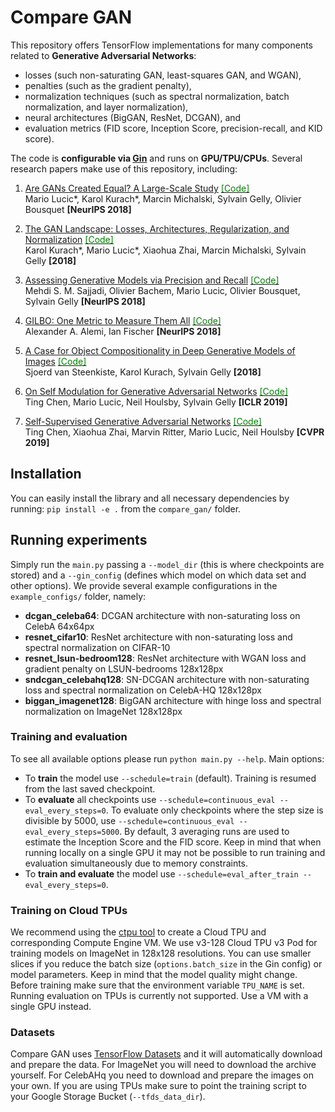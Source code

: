 # Compare GAN

This repository offers TensorFlow implementations for many components related to
**Generative Adversarial Networks**:

*   losses (such non-saturating GAN, least-squares GAN, and WGAN),
*   penalties (such as the gradient penalty),
*   normalization techniques (such as spectral normalization, batch
    normalization, and layer normalization),
*   neural architectures (BigGAN, ResNet, DCGAN), and
*   evaluation metrics (FID score, Inception Score, precision-recall, and KID
    score).

The code is **configurable via [Gin](https://github.com/google/gin-config)** and
runs on **GPU/TPU/CPUs**. Several research papers make use of this repository,
including:

1.  [Are GANs Created Equal? A Large-Scale Study](https://arxiv.org/abs/1711.10337)
    [<font color="green">[Code]</font>](https://github.com/google/compare_gan/tree/v1)
    \
    Mario Lucic*, Karol Kurach*, Marcin Michalski, Sylvain Gelly, Olivier
    Bousquet **[NeurIPS 2018]**

2.  [The GAN Landscape: Losses, Architectures, Regularization, and Normalization](https://arxiv.org/abs/1807.04720)
    [<font color="green">[Code]</font>](https://github.com/google/compare_gan/tree/v2)
    \
    Karol Kurach*, Mario Lucic*, Xiaohua Zhai, Marcin Michalski, Sylvain Gelly
    **[2018]**

3.  [Assessing Generative Models via Precision and Recall](https://arxiv.org/abs/1806.00035)
    [<font color="green">[Code]</font>](https://github.com/google/compare_gan/blob/560697ee213f91048c6b4231ab79fcdd9bf20381/compare_gan/src/prd_score.py)
    \
    Mehdi S. M. Sajjadi, Olivier Bachem, Mario Lucic, Olivier Bousquet, Sylvain
    Gelly **[NeurIPS 2018]**

4.  [GILBO: One Metric to Measure Them All](https://arxiv.org/abs/1802.04874)
    [<font color="green">[Code]</font>](https://github.com/google/compare_gan/blob/560697ee213f91048c6b4231ab79fcdd9bf20381/compare_gan/src/gilbo.py)
    \
    Alexander A. Alemi, Ian Fischer **[NeurIPS 2018]**

5.  [A Case for Object Compositionality in Deep Generative Models of Images](https://arxiv.org/abs/1810.10340)
    [<font color="green">[Code]</font>](https://github.com/google/compare_gan/tree/v2_multigan)
    \
    Sjoerd van Steenkiste, Karol Kurach, Sylvain Gelly **[2018]**

6.  [On Self Modulation for Generative Adversarial Networks](https://arxiv.org/abs/1810.01365)
    [<font color="green">[Code]</font>](https://github.com/google/compare_gan) \
    Ting Chen, Mario Lucic, Neil Houlsby, Sylvain Gelly **[ICLR 2019]**

7.  [Self-Supervised Generative Adversarial Networks](https://arxiv.org/abs/1811.11212)
    [<font color="green">[Code]</font>](https://github.com/google/compare_gan) \
    Ting Chen, Xiaohua Zhai, Marvin Ritter, Mario Lucic, Neil Houlsby **[CVPR
    2019]**


## Installation

You can easily install the library and all necessary dependencies by running:
`pip install -e .` from the `compare_gan/` folder.

## Running experiments

Simply run the `main.py` passing a `--model_dir` (this is where checkpoints are
stored) and a `--gin_config` (defines which model on which data set and other
options). We provide several example configurations in the `example_configs/`
folder, namely:

*   **dcgan_celeba64**: DCGAN architecture with non-saturating loss on CelebA
    64x64px
*   **resnet_cifar10**: ResNet architecture with non-saturating loss and
    spectral normalization on CIFAR-10
*   **resnet_lsun-bedroom128**: ResNet architecture with WGAN loss and gradient
    penalty on LSUN-bedrooms 128x128px
*   **sndcgan_celebahq128**: SN-DCGAN architecture with non-saturating loss and
    spectral normalization on CelebA-HQ 128x128px
*   **biggan_imagenet128**: BigGAN architecture with hinge loss and spectral
    normalization on ImageNet 128x128px

### Training and evaluation

To see all available options please run `python main.py --help`. Main options:

*   To **train** the model use `--schedule=train` (default). Training is resumed
    from the last saved checkpoint.
*   To **evaluate** all checkpoints use `--schedule=continuous_eval
    --eval_every_steps=0`. To evaluate only checkpoints where the step size is
    divisible by 5000, use `--schedule=continuous_eval --eval_every_steps=5000`.
    By default, 3 averaging runs are used to estimate the Inception Score and
    the FID score. Keep in mind that when running locally on a single GPU it may
    not be possible to run training and evaluation simultaneously due to memory
    constraints.
*   To **train and evaluate** the model use `--schedule=eval_after_train
    --eval_every_steps=0`.

### Training on Cloud TPUs

We recommend using the
[ctpu tool](https://github.com/tensorflow/tpu/tree/master/tools/ctpu) to create
a Cloud TPU and corresponding Compute Engine VM. We use v3-128 Cloud TPU v3 Pod
for training models on ImageNet in 128x128 resolutions. You can use smaller
slices if you reduce the batch size (`options.batch_size` in the Gin config) or
model parameters. Keep in mind that the model quality might change. Before
training make sure that the environment variable `TPU_NAME` is set. Running
evaluation on TPUs is currently not supported. Use a VM with a single GPU
instead.

### Datasets

Compare GAN uses [TensorFlow Datasets](https://www.tensorflow.org/datasets) and
it will automatically download and prepare the data. For ImageNet you will need
to download the archive yourself. For CelebAHq you need to download and prepare
the images on your own. If you are using TPUs make sure to point the training
script to your Google Storage Bucket (`--tfds_data_dir`).
